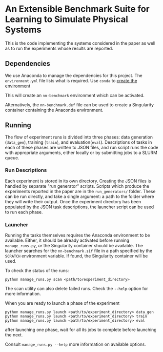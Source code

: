 # An Extensible Benchmark Suite for Learning to Simulate Physical Systems

This is the code implementing the systems considered in the paper as
well as to run the experiments whose results are reported.

## Dependencies

We use Anaconda to manage the dependencies for this project. The
`environment.yml` file lists what is required. Use `conda` to
[create the environment][envcreate]

This will create an `nn-benchmark` environment which can be activated.

Alternatively, the `nn-benchmark.def` file can be used to create a
Singularity container containing the Anaconda environment.

## Running

The flow of experiment runs is divided into three phases: data
generation (`data_gen`), training (`train`), and evaluation(`eval`).
Descriptions of tasks in each of these phases are written to JSON
files, and run script runs the code with appropriate arguments, either
locally or by submitting jobs to a SLURM queue.

### Run Descriptions

Each experiment is stored in its own directory. Creating the JSON
files is handled by separate "run generator" scripts. Scripts which
produce the experiments reported in the paper are in the
`run_generators/` folder. These can be run directly, and take a single
argument: a path to the folder where they will write their output.
Once the experiment directory has been populated by the JSON task
descriptions, the launcher script can be used to run each phase.

### Launcher

Running the tasks themselves requires the Anaconda environment to be
available. Either, it should be already activated before running
`manage_runs.py`, *or* the Singularity container should be available.
The launcher searches for the `nn-benchmark.sif` file in a path
specified by the `SCRATCH` environment variable. If found, the
Singularity container will be used.

To check the status of the runs:
```
python manage_runs.py scan <path/to/experiment_directory>
```
The scan utility can also delete failed runs. Check the `--help`
option for more information.

When you are ready to launch a phase of the experiment
```
python manage_runs.py launch <path/to/experiment_directory> data_gen
python manage_runs.py launch <path/to/experiment_directory> train
python manage_runs.py launch <path/to/experiment_directory> eval
```
after launching one phase, wait for all its jobs to complete before
launching the next.

Consult `manage_runs.py --help` more information on available options.

[envcreate]: https://docs.conda.io/projects/conda/en/latest/user-guide/tasks/manage-environments.html#creating-an-environment-from-an-environment-yml-file
